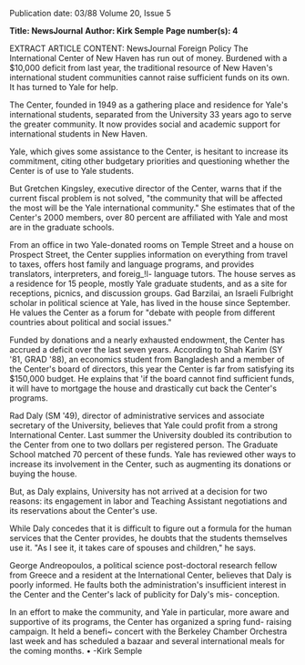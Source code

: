 Publication date: 03/88
Volume 20, Issue 5

**Title: NewsJournal**
**Author: Kirk Semple**
**Page number(s): 4**

EXTRACT ARTICLE CONTENT:
NewsJournal 
Foreign Policy 
The International Center of New 
Haven has 
run out 
of money. 
Burdened with a $10,000 deficit from 
last year, the traditional resource of 
New Haven's international student 
communities cannot raise sufficient 
funds on its own. It has turned to Yale 
for help. 

The Center, founded in 1949 as a 
gathering place and residence for 
Yale's international students, separated 
from the University 33 years ago to 
serve the greater community. It now 
provides social and academic support 
for international students in New 
Haven. 

Yale, 
which 
gives 
some 
assistance to the Center, is hesitant to 
increase its commitment, citing other 
budgetary priorities and questioning 
whether the Center is of use to Yale 
students. 

But Gretchen 
Kingsley, 
executive director of the Center, warns 
that if the current fiscal problem is not 
solved, "the community that will be 
affected the most will be the Yale 
international community." She 
estimates that of the Center's 2000 
members, over 80 percent are affiliated 
with Yale and most are in the graduate 
schools. 

From an office in two Yale-donated 
rooms on Temple Street and a house 
on Prospect Street, the Center supplies 
information on everything from travel 
to taxes, 
offers host 
family and 
language 
programs, 
and provides 
translators, interpreters, and foreig_!l-
language tutors. The house serves as a 
residence for 15 people, mostly Yale 
graduate students, and as a site for 
receptions, picnics, and discussion 
groups. Gad Barzilai, 
an Israeli 
Fulbright scholar in political science at 
Yale, has lived in the house since 
September. He values the Center as a 
forum for "debate with people from 
different countries about political and 
social issues." 

Funded by donations and a nearly 
exhausted endowment, the Center has 
accrued a deficit over the last seven 
years. According to Shah Karim (SY 
'81, GRAD '88), an economics student 
from Bangladesh and a member of the 
Center's board of directors, this year 
the Center is far from satisfying its 
$150,000 budget. He explains that 'if 
the board cannot find sufficient funds, 
it will have to mortgage the house and 
drastically 
cut 
back 
the 
Center's 
programs. 

Rad Daly (SM '49), director of 
administrative services and associate 
secretary of the University, believes 
that Yale could profit from a strong 
International Center. Last summer the 
University doubled its contribution to 
the Center from one to two dollars per 
registered person. The Graduate 
School matched 70 percent of these 
funds. Yale has reviewed other ways to 
increase its involvement in the Center, 
such as augmenting its donations or 
buying the house. 

But, 
as 
Daly 
explains, 
University 
has 
not 
arrived at a decision for two reasons: 
its engagement in labor and Teaching 
Assistant negotiations and its 
reservations about the Center's use. 

While Daly concedes that it is difficult 
to figure out a formula for the human 
services that the Center provides, he 
doubts that the students themselves use 
it. "As I see it, it takes care of spouses 
and children," he says. 

George Andreopoulos, a political 
science post-doctoral research fellow 
from Greece and a resident at the 
International Center, believes that 
Daly is poorly informed. He faults 
both the administration's insufficient 
interest in the Center and the Center's 
lack of publicity for Daly's mis-
conception. 

In an effort to make the community, 
and Yale in particular, more aware 
and supportive of its programs, the 
Center has organized a spring fund-
raising campaign. It held a 
benefi~ 
concert with the Berkeley Chamber 
Orchestra last week and has scheduled 
a bazaar and several international 
meals for the coming months. 
• 
-Kirk Semple